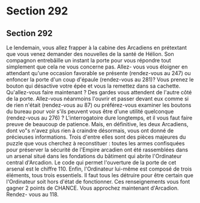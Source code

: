# Section 292

## Section 292

Le lendemain, vous allez frapper à la cabine des Arcadiens en
prétextant que vous venez demander des nouvelles de la santé de
Hélion. Son compagnon entrebâille un instant la porte pour vous
répondre tout simplement que cela ne vous concerne pas. Allez-
vous vous éloigner en attendant qu'une occasion favorable se
présente (rendez-vous au 247) ou enfoncer la porte d'un coup
d'épaule (rendez-vous au 281)?
Vous prenez le bouton qui désactive votre épée et vous la
remettez dans sa cachette. Qu'allez-vous faire maintenant ? Des
gardes vous attendent de l'autre côté de la porte. Allez-vous
néanmoins l'ouvrir et passer devant eux comme si de rien n'était
(rendez-vous au 87) ou préférez-vous examiner les boutons du
bureau pour voir s'ils peuvent vous être d'une utilité quelconque
(rendez-vous au 276) ?
L'interrogatoire dure longtemps, et il vous faut faire preuve de
beaucoup de patience. Mais, en définitive, les deux Arcadiens,
dont vo"s n'avez plus rien à craindre désormais, vous ont donné
de précieuses informations. Trois d'entre elles sont des pièces
majeures du puzzle que vous cherchez à reconstituer : toutes les
armes confisquées pour préserver la sécurité de l'Empire
arcadien ont été rassemblées dans un arsenal situé dans les
fondations
du
bâtiment
qui
abrite
l'Ordinateur
central
d'Arcadion. Le code qui permet l'ouverture de la porte de cet
arsenal est le chiffre 110. Enfin, l'Ordinateur lui-même est
composé de trois éléments, tous trois essentiels. Il faut tous les
détruire pour être certain que l'Ordinateur soit hors d'état de
fonctionner. Ces renseignements vous font gagner 2 points de
CHANCE. Vous approchez maintenant d'Arcadion. Rendez-
vous au 118.